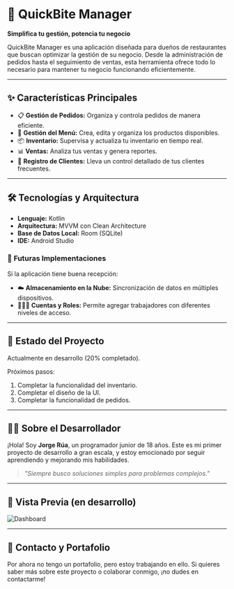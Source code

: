 # 🍴 QuickBite Manager  

**Simplifica tu gestión, potencia tu negocio**  

QuickBite Manager es una aplicación diseñada para dueños de restaurantes que buscan optimizar la gestión de su negocio. Desde la administración de pedidos hasta el seguimiento de ventas, esta herramienta ofrece todo lo necesario para mantener tu negocio funcionando eficientemente.  

---

## ✨ **Características Principales**  
- 📋 **Gestión de Pedidos:** Organiza y controla pedidos de manera eficiente.  
- 🍔 **Gestión del Menú:** Crea, edita y organiza los productos disponibles.  
- 📦 **Inventario:** Supervisa y actualiza tu inventario en tiempo real.  
- 📊 **Ventas:** Analiza tus ventas y genera reportes.  
- 👥 **Registro de Clientes:** Lleva un control detallado de tus clientes frecuentes.  

---

## 🛠️ **Tecnologías y Arquitectura**  
- **Lenguaje:** Kotlin  
- **Arquitectura:** MVVM con Clean Architecture  
- **Base de Datos Local:** Room (SQLite)  
- **IDE:** Android Studio  

### 🔮 **Futuras Implementaciones**  
Si la aplicación tiene buena recepción:  
- ☁️ **Almacenamiento en la Nube:** Sincronización de datos en múltiples dispositivos.  
- 🧑‍🤝‍🧑 **Cuentas y Roles:** Permite agregar trabajadores con diferentes niveles de acceso.  

---

## 🚀 **Estado del Proyecto**  
Actualmente en desarrollo (20% completado).  

Próximos pasos:  
1. Completar la funcionalidad del inventario.  
2. Completar el diseño de la UI.  
3. Completar la funcionalidad de pedidos.  

---

## 🙋‍♂️ **Sobre el Desarrollador**  
¡Hola! Soy **Jorge Rúa**, un programador junior de 18 años. Este es mi primer proyecto de desarrollo a gran escala, y estoy emocionado por seguir aprendiendo y mejorando mis habilidades.  

> _"Siempre busco soluciones simples para problemas complejos."_  

---

## 🎨 **Vista Previa (en desarrollo)**  

![Dashboard](https://github.com/user-attachments/assets/0decae6f-9d22-4802-8641-92f033ff0232)



---

## 📩 **Contacto y Portafolio**  
Por ahora no tengo un portafolio, pero estoy trabajando en ello. Si quieres saber más sobre este proyecto o colaborar conmigo, ¡no dudes en contactarme!  

